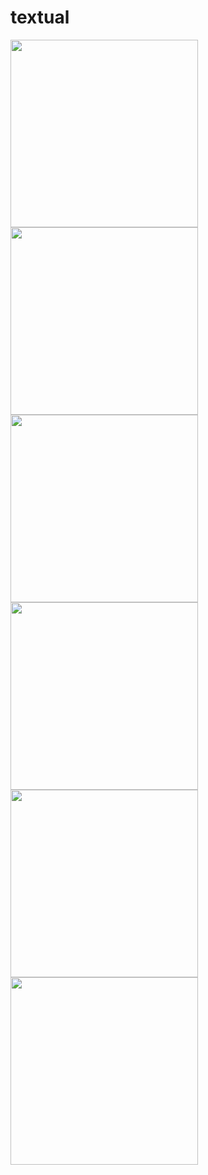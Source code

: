 # textual

<img src="https://github.com/user-attachments/assets/1bd44e68-8d52-4591-a069-8cdfd1e3b282" width="300" height="auto" />

<img src="https://github.com/user-attachments/assets/261098b9-4a30-4b61-b5e0-b5b7ae61e4f4" width="300" height="auto" />

<img src="https://github.com/user-attachments/assets/933b586f-81ca-49ea-84e2-ef1ce752ce93" width="300" height="auto" />

<img src="https://github.com/user-attachments/assets/fd04f101-123d-4cbc-a176-dfbd0ac96218" width="300" height="auto" />

<img src="https://github.com/user-attachments/assets/e9372068-ee02-4d9a-9b21-ee9925cde6a2" width="300" height="auto" />

<img src="https://github.com/user-attachments/assets/557a857c-41f7-4516-92cf-10b6fa105533" width="300" height="auto" />
